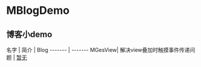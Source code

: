 # MBlogDemo
博客小demo
--
名字 | 简介 | Blog
------- | -------
MGesView| 解决view叠加时触摸事件传递问题 | [暂无](www.baidu.com)

